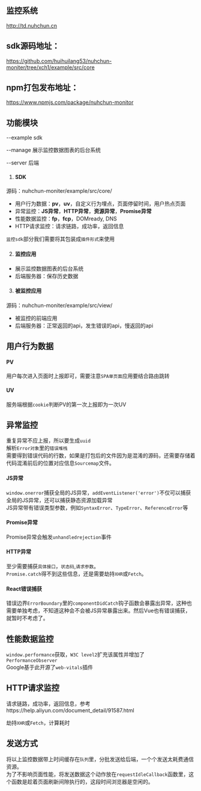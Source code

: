 
## 监控系统
http://td.nuhchun.cn
## sdk源码地址：
https://github.com/huihuilang53/nuhchun-moniter/tree/xch1/example/src/core
## npm打包发布地址：
https://www.npmjs.com/package/nuhchun-monitor


## 功能模块

--example   sdk

--manage    展示监控数据图表的后台系统

--server    后端

1. #### SDK
源码：nuhchun-moniter/example/src/core/

- 用户行为数据：**pv**，**uv**，自定义行为埋点，页面停留时间，用户热点页面
- 异常监控：**JS异常**，**HTTP异常**，**资源异常**，**Promise异常**
- 性能数据监控：**fp**，**fcp**，DOMready, DNS
- HTTP请求监控：请求链路，成功率，返回信息

`监控sdk`部分我们需要将其包装成`插件形式`来使用

2. #### 监控应用

- 展示监控数据图表的后台系统
- 后端服务器：保存历史数据

3. #### 被监控应用
源码：nuhchun-moniter/example/src/view/
- 被监控的前端应用
- 后端服务器：正常返回的api，发生错误的api，慢返回的api

## 用户行为数据
#### PV
用户每次进入页面时上报即可，需要注意`SPA单页面`应用要结合路由跳转
#### UV
服务端根据`cookie`判断PV的第一次上报即为一次UV
## 异常监控
重复异常不应上报，所以要生成`uuid`  
解析`Error对象`里的`错误堆栈`  
需要得到错误代码的行数，如果是打包后的文件因为是混淆的源码，还需要存储着代码混淆前后的位置对应信息`Sourcemap`文件。  
#### JS异常
`window.onerror`捕获全局的JS异常，`addEventListener('error')`不仅可以捕获全局的JS异常，还可以捕获静态资源加载异常  
JS异常带有错误类型参数，例如`SyntaxError`、`TypeError`、`ReferenceError`等  
#### Promise异常
Promise异常会触发`unhandledrejection`事件
#### HTTP异常
至少需要捕获`具体接口`，`状态码`,`请求参数`。  
`Promise.catch`得不到这些信息，还是需要劫持`XHR`或`Fetch`。  
#### React错误捕获
错误边界`ErrorBoundary`里的`componentDidCatch`钩子函数会暴露出异常，这种也需要单独考虑，不知道这种会不会被JS异常暴露出来。然后Vue也有错误捕获，就暂时不考虑了。
## 性能数据监控
`window.performance`获取，`W3C level2`扩充该属性并增加了`PerformanceObserver`  
Google基于此开源了`web-vitals`插件

## HTTP请求监控

请求链路，成功率，返回信息，参考https://help.aliyun.com/document_detail/91587.html

劫持`XHR`或`Fetch`，计算耗时

## 发送方式
将以上监控数据带上时间缓存在`队列`里，分批发送给后端，一个个发送太耗费通信资源。  
为了不影响页面性能，将发送数据这个动作放在`requestIdleCallback`函数里，这个函数是趁着页面刷新间隙执行的，这段时间浏览器是空闲的。
